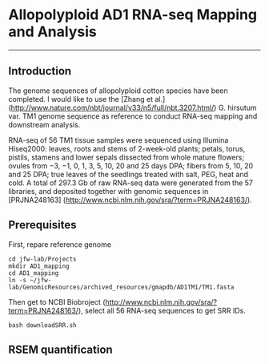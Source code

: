 # Allopolyploid AD1 RNA-seq Mapping and Analysis
---
## Introduction
The genome sequences of allopolyploid cotton species have been completed. I would like to use the [Zhang et al.] (http://www.nature.com/nbt/journal/v33/n5/full/nbt.3207.html/) G. hirsutum var. TM1 genome sequence as reference to conduct RNA-seq mapping and downstream analysis.

RNA-seq of 56 TM1 tissue samples were sequenced using Illumina Hiseq2000: leaves, roots and stems of 2-week-old plants; petals, torus, pistils, stamens and lower sepals dissected from whole mature flowers; ovules from −3, −1, 0, 1, 3, 5, 10, 20 and 25 days DPA; fibers from 5, 10, 20 and 25 DPA; true leaves of the seedlings treated with salt, PEG, heat and cold. A total of 297.3 Gb of raw RNA-seq data were generated from the 57 libraries, and deposited together with genomic sequences in [PRJNA248163] (http://www.ncbi.nlm.nih.gov/sra/?term=PRJNA248163/). 

## Prerequisites
First, repare reference genome

    cd jfw-lab/Projects
    mkdir AD1_mapping
    cd AD1_mapping
    ln -s ~/jfw-lab/GenomicResources/archived_resources/gmapdb/AD1TM1/TM1.fasta

Then get to NCBI Biobroject (http://www.ncbi.nlm.nih.gov/sra/?term=PRJNA248163/), select all 56 RNA-seq sequences to get SRR IDs.

    bash downloadSRR.sh

## RSEM quantification
